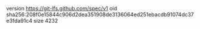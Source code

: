 version https://git-lfs.github.com/spec/v1
oid sha256:208f0e15844c906d2dea351908de3136064ed251ebacdb91074dc37e3fda91c4
size 4232
